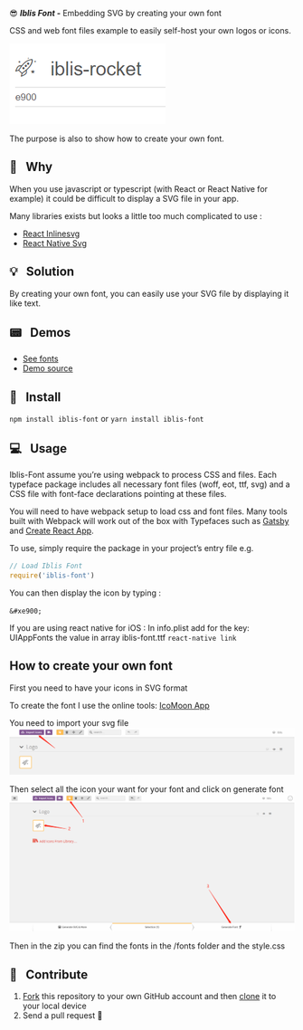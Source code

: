 
:sunglasses: _**Iblis Font -**_ Embedding SVG by creating your own font

CSS and web font files example to easily self-host your own logos or icons.

![Example](./screenshots/example.png)

The purpose is also to show how to create your own font.

## 🧐 &nbsp; Why

When you use javascript or typescript (with React or React Native for example) it could be difficult to display a SVG file in your app.

Many libraries exists but looks a little too much complicated to use :
* [React Inlinesvg](https://github.com/gilbarbara/react-inlinesvg)
* [React Native Svg](https://github.com/react-native-community/react-native-svg)

## 💡 &nbsp; Solution

By creating your own font, you can easily use your SVG file by displaying it like text.

## 📟 &nbsp; Demos

- [See fonts](https://iblis-font.github.io/)
- [Demo source](./docs)

## 📌 &nbsp; Install

`npm install iblis-font`
or
`yarn install iblis-font`

## 💻 &nbsp; Usage

Iblis-Font assume you’re using webpack to process CSS and files. Each typeface package includes all necessary font files (woff, eot, ttf, svg) and a CSS file with font-face declarations pointing at these files.

You will need to have webpack setup to load css and font files. Many tools built with Webpack will work out of the box with Typefaces such as [Gatsby](https://github.com/gatsbyjs/gatsby) and [Create React App](https://github.com/facebookincubator/create-react-app).

To use, simply require the package in your project’s entry file e.g.

```javascript
// Load Iblis Font
require('iblis-font')
```

You can then display the icon by typing :

`&#xe900;`

If you are using react native for iOS : 
In info.plist add for the key: <key>UIAppFonts</key> the value in array <string>iblis-font.ttf</string>
`react-native link`

## How to create your own font

First you need to have your icons in SVG format

To create the font I use the online tools: [IcoMoon App](https://icomoon.io/)

You need to import your svg file
![IconMoon Import](./screenshots/iconMoon_import.png)

Then select all the icon your want for your font and click on generate font
![Generate Font](./screenshots/generate_font.png)

Then in the zip you can find the fonts in the /fonts folder and the style.css

## 🕺 &nbsp; Contribute

1.  [Fork](https://help.github.com/articles/fork-a-repo/) this repository to your own GitHub account and then [clone](https://help.github.com/articles/cloning-a-repository/) it to your local device
2.  Send a pull request 🙌
